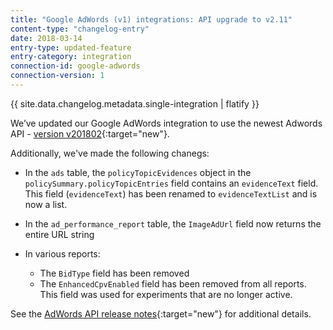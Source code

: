 ```yaml
---
title: "Google AdWords (v1) integrations: API upgrade to v2.11"
content-type: "changelog-entry"
date: 2018-03-14
entry-type: updated-feature
entry-category: integration
connection-id: google-adwords
connection-version: 1
---
```


{{ site.data.changelog.metadata.single-integration | flatify }}

We’ve updated our Google AdWords integration to use the newest Adwords API - [version v201802](https://developers.google.com/adwords/api/docs/reference/release-notes/v201802){:target="new"}.

Additionally, we've made the following chanegs:

- In the `ads` table, the `policyTopicEvidences` object in the `policySummary.policyTopicEntries` field contains an `evidenceText` field.  This field (`evidenceText`) has been renamed to `evidenceTextList` and is now a list.

- In the `ad_performance_report` table, the `ImageAdUrl` field now returns the entire URL string

- In various reports:
	- The `BidType` field has been removed
  - The `EnhancedCpvEnabled` field has been removed from all reports. This field was used for experiments that are no longer active.

See the [AdWords API release notes](https://developers.google.com/adwords/api/docs/reference/release-notes/v201802){:target="new"} for additional details.